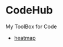 # CodeHub
My ToolBox for Code


- [heatmap](https://github.com/vpromise/CodeHub/blob/master/code/heatmap.py)
